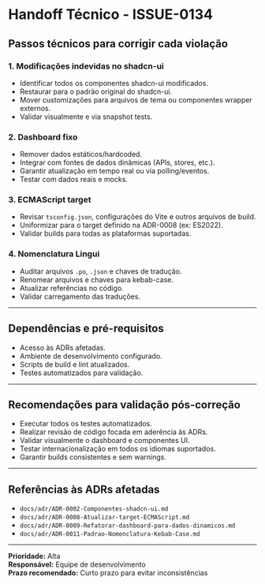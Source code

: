 # Handoff Técnico - ISSUE-0134

## Passos técnicos para corrigir cada violação

### 1. Modificações indevidas no shadcn-ui
- Identificar todos os componentes shadcn-ui modificados.
- Restaurar para o padrão original do shadcn-ui.
- Mover customizações para arquivos de tema ou componentes wrapper externos.
- Validar visualmente e via snapshot tests.

### 2. Dashboard fixo
- Remover dados estáticos/hardcoded.
- Integrar com fontes de dados dinâmicas (APIs, stores, etc.).
- Garantir atualização em tempo real ou via polling/eventos.
- Testar com dados reais e mocks.

### 3. ECMAScript target
- Revisar `tsconfig.json`, configurações do Vite e outros arquivos de build.
- Uniformizar para o target definido na ADR-0008 (ex: ES2022).
- Validar builds para todas as plataformas suportadas.

### 4. Nomenclatura Lingui
- Auditar arquivos `.po`, `.json` e chaves de tradução.
- Renomear arquivos e chaves para kebab-case.
- Atualizar referências no código.
- Validar carregamento das traduções.

---

## Dependências e pré-requisitos

- Acesso às ADRs afetadas.
- Ambiente de desenvolvimento configurado.
- Scripts de build e lint atualizados.
- Testes automatizados para validação.

---

## Recomendações para validação pós-correção

- Executar todos os testes automatizados.
- Realizar revisão de código focada em aderência às ADRs.
- Validar visualmente o dashboard e componentes UI.
- Testar internacionalização em todos os idiomas suportados.
- Garantir builds consistentes e sem warnings.

---

## Referências às ADRs afetadas

- `docs/adr/ADR-0002-Componentes-shadcn-ui.md`
- `docs/adr/ADR-0008-Atualizar-target-ECMAScript.md`
- `docs/adr/ADR-0009-Refatorar-dashboard-para-dados-dinamicos.md`
- `docs/adr/ADR-0011-Padrao-Nomenclatura-Kebab-Case.md`

---

**Prioridade:** Alta  
**Responsável:** Equipe de desenvolvimento  
**Prazo recomendado:** Curto prazo para evitar inconsistências